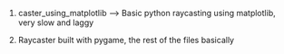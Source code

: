 1. caster_using_matplotlib --> Basic python raycasting using matplotlib, very slow and laggy

2. Raycaster built with pygame, the rest of the files basically
